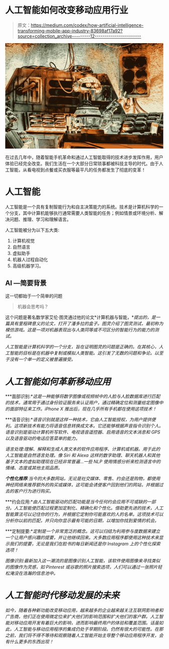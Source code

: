 # 人工智能如何改变移动应用行业

> 原文：<https://medium.com/codex/how-artificial-intelligence-transforming-mobile-app-industry-83698af17a92?source=collection_archive---------12----------------------->

![](img/1c5fcce6b73bf1858021fbc1fa91e174.png)

在过去几年中，随着智能手机革命和通过人工智能取得的技术进步发挥作用，用户体验已经完全改变。我们生活在一个大部分日常琐事都被科技主导的时代。由于人工智能，从看电视到点餐或买衣服等最平凡的任务都发生了彻底的变革！

# **人工智能**

人工智能是一个具有复制智能行为和自主决策能力的系统。技术是计算机科学的一个分支，其中计算机能够执行通常需要人类智能的任务；例如情景或环境分析、解决问题、推理、学习和理解语言。

人工智能被分为以下五大类:

1.  计算机视觉
2.  自然语言
3.  虚拟助手
4.  机器人过程自动化
5.  高级机器学习。

## AI —简要背景

这一切都始于一个简单的问题

> 机器会思考吗？

这个问题是著名数学家艾伦·图灵通过他的论文*计算机器与智能，**提出的，是一篇具有里程碑意义的论文，打开了潘多拉的盒子。图灵介绍了图灵测试，最初称为模仿游戏。这是一项对机器表现出与人类同等或不可区分的智能行为的能力的测试。*

*人工智能是计算机科学的一个分支，旨在证明图灵的问题是正确的。在其核心，人工智能的目标是在机器中复制或模拟人类智能。这引发了无数的问题和争论。以至于没有一个单一的定义被普遍接受。*

# *人工智能如何革新移动应用*

***面部识别:**这是一种能够将数字图像或视频帧中的人脸与人脸数据库进行匹配的技术，通常用于通过身份验证服务来认证用户，通过精确定位和测量给定图像中的面部特征来工作。iPhone X 推出后，现在几乎所有手机都在使用这项技术！*

***语音识别:**语音识别就是这样一种技术，它由人工智能授权，为用户提供便利。这项新技术有能力将语音信息转换成文本。它还能够根据声音指令识别个人。语音识别是驱动计算机听写软件、电视语音遥控器、启用语音的文本消息和 GPS 以及语音驱动的电话应答菜单的能力。*

*语言处理:理解、解释和生成人类文本的软件应用程序、计算机或机器。用于此的人工智能是自然语言处理。像 Siri 和 Alexa 这样的数字助理、聊天机器人和其他基于文本的虚拟助理现在已经非常普遍...一些 NLP 使用情感分析来检测语言中的情绪、态度或其他主观品质。*

***个性化推荐**:当今的大多数网站，无论是社交媒体、零售、约会还是购物，都使用神经网络来推荐额外的购买或媒体，这可能会诱使客户回到他们的网站，并根据过去的客户行为进行购买。*

***约会应用:**由人工智能驱动的匹配功能是当今任何约会应用不可或缺的一部分。人工智能使匹配过程更加定制化、精确化和个性化。借助更先进的技术，人工智能算法可以记住你的行为，并根据它定制你可能喜欢的人的名单。这项技术可以分析你以前的匹配，并只向你显示最有可能的日期，以增加你找到爱情的机会。*

***定制提要:**定制是一个非常宽泛的概念。这可以归结为利用参与度数据来建立一个让用户感兴趣的提要，并让他继续回来。大多数应用程序都使用这种技术来显示我们的提要，无论是我们在脸书的每日新闻还是你 Instagram 上的个性化探索选项！*

*图像识别:最新加入这一潮流的是图像识别人工智能，该软件使用图像来寻找类似的图像作为灵感，如 Pinterest 或谷歌的照片搜索选项，人们可以通过一张照片轻松淹没在浩瀚的信息池中。*

# *人工智能时代移动发展的未来*

*如今，随着各种新功能改变移动应用，越来越多的企业越来越关注互联网影响者和广告商，他们正在使用微定位来扩大他们的影响范围和扩大他们的客户群。人工智能对移动应用开发有着巨大的影响，进而影响最终用户的体验和覆盖范围。话虽如此，人工智能与移动应用程序的集成仍处于早期阶段。仍然有很大的可能性。在那之前，我们将不得不等待和观察随着人工智能开始主导整个移动应用程序开发，会有什么更多的东西出现！*